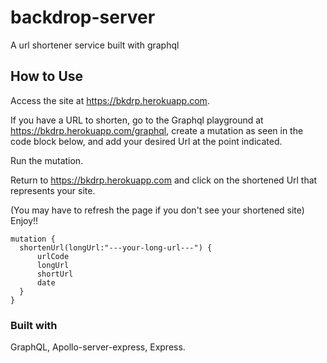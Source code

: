 # backdrop-server
A url shortener service built with graphql

## How to Use

Access the site at https://bkdrp.herokuapp.com.

If you have a URL to shorten, go to the Graphql playground at https://bkdrp.herokuapp.com/graphql,
create a mutation as seen in the code block below, and add your desired Url at the point indicated. 

Run the mutation.

Return to https://bkdrp.herokuapp.com and click on the shortened Url that represents your site.

(You may have to refresh the page if you don't see your shortened site) Enjoy!!

```
mutation {
  shortenUrl(longUrl:"---your-long-url---") {
      urlCode
      longUrl
      shortUrl
      date
  }
}

```




### Built with

GraphQL, Apollo-server-express, Express.
